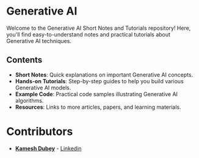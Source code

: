 # Generative AI

Welcome to the Generative AI Short Notes and Tutorials repository! Here, you'll find easy-to-understand notes and practical tutorials about Generative AI techniques.

## Contents

- **Short Notes**: Quick explanations on important Generative AI concepts.
- **Hands-on Tutorials**: Step-by-step guides to help you build various Generative AI models.
- **Example Code**: Practical code samples illustrating Generative AI algorithms.
- **Resources**: Links to more articles, papers, and learning materials.

# Contributors

- [**Kamesh Dubey**](https://github.com/kameshcodes) - [Linkedin](https://www.linkedin.com/in/kameshcodes/)

